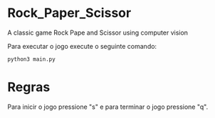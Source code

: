 # Rock_Paper_Scissor
A classic game Rock Pape and Scissor using computer vision

Para executar o jogo execute o seguinte comando:

``` 
python3 main.py
```

# Regras

Para inicir o jogo pressione "s" e para terminar o jogo pressione "q".